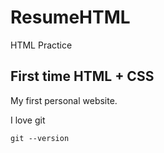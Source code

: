 # ResumeHTML
HTML Practice 

## First time HTML + CSS
My first personal website.

I love git 
```
git --version
```